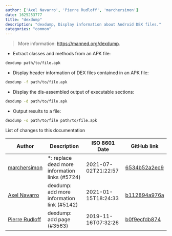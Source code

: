 ```yaml
---
author: ['Axel Navarro', 'Pierre Rudloff', 'marchersimon']
date: 1625253777
title: "dexdump"
description: "dexdump, Display information about Android DEX files."
categories: "common"
---
```

> More information: <https://manned.org/dexdump>.

- Extract classes and methods from an APK file:

```bash
dexdump path/to/file.apk
```

- Display header information of DEX files contained in an APK file:

```bash
dexdump -f path/to/file.apk
```

- Display the dis-assembled output of executable sections:

```bash
dexdump -d path/to/file.apk
```

- Output results to a file:

```bash
dexdump -o path/to/file path/to/file.apk
```
List of changes to this documentation


Author | Description | ISO 8601 Date | GitHub link
------|-----|-----|-----
[marchersimon](mailto:50295997+marchersimon@users.noreply.github.com) | *: replace dead more information links (#5724) | 2021-07-02T21:22:57 | [6534b52a2ec9](https://github.com/tldr-pages/tldr/commit/6534b52a2ec92c1e691e21901799048c40b069db)
[Axel Navarro](mailto:navarroaxel@gmail.com) | dexdump: add more information link (#5142) | 2021-01-15T18:24:33 | [b112894a976a](https://github.com/tldr-pages/tldr/commit/b112894a976a301565f4784165376e14585fa740)
[Pierre Rudloff](mailto:contact@rudloff.pro) | dexdump: add page (#3563) | 2019-11-16T07:32:26 | [b0f9ecfdb874](https://github.com/tldr-pages/tldr/commit/b0f9ecfdb87402fe48516b09396c5b2a3364583a)

